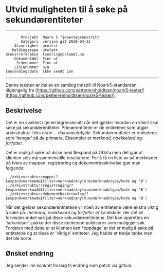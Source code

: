 Utvid muligheten til å søke på sekundærentiteter
========================================================================================

 ------------------  ---------------------------------
           Prosjekt  Noark 5 Tjenestegrenesnitt
           Kategori  versjon git 2019-04-22
        Alvorlighet  protest
       Meldingstype  utelatt
    Brukerreferanse  tsodring@oslomet.no
        Dokumentdel  Finn ut
         Sidenummer  Finn ut
        Linjenummer  n/a
    Innsendingsdato  ikke sendt inn
 ------------------  ---------------------------------

Denne teksten er del av en samling innspill til Noark5-standarden
tilgjengelig fra
[https://github.com/petterreinholdtsen/noark5-tester/](https://github.com/petterreinholdtsen/noark5-tester/).

Beskrivelse
-----------
Det er en svakhet i tjenestegrensesnitt når det gjelder hvordan en klient skal søke på
sekundærentiteter. Primærentiteter er de entitetene som utgjør arkivstruktur
feks *arkiv ... dokumentobjekt*. Sekundærentiteter er entitetene som 'henger' på
de primære. Eksempler er *merknad*, *noekkelord* og *forfatter*.

Det er mulig å søke på disse med $expand på OData men det gjør at klienten selv
må sammenstille resultatene. For å få en liste av på merknader på tvers av mappen, registrering
og dokumentbeskrivelse gjør man følgende:

    ../arkivstruktur/mappe/?$expand=merknad&$filter=merknad/any(m:m/merknadstype/kode eq 'B')
    ../arkivstruktur/registreging/?$expand=merknad&$filter=merknad/any(m:m/merknadstype/kode eq 'B')
    ../arkivstruktur/dokumentbeskrivelse/?$expand=merknad&$filter=merknad/any(m:m/merknadstype/kode eq 'B')

Når det gjelder sekundærentitetene vil noen av entitetene være ekstra viktig å søke på.
 *merknad*, *noekkelord* og *forfatter* er kandidater der det vil forventes enkel søk på disse
sekundærentitetene. Det kan opprettes en 'sekundaer'-pakke der disse entitetene publiseres som muliggjør
søk. Fordelen med dette er at klienten kan *oppdage' at det er mulig å søke på entitetene og at disse er
'viktige' entiteter. Jeg hadde et tredje tanke men det ble borte.


Ønsket endring
--------------


Jeg sender inn konkret forslag til endring som patch via github.
